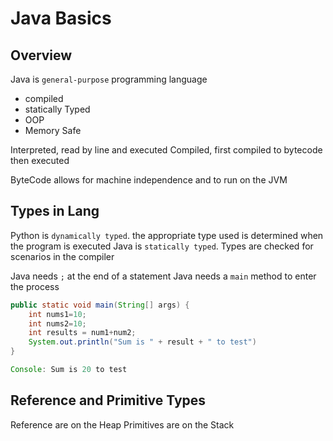 # Java Basics 
## Overview
Java is `general-purpose` programming language
- compiled
- statically Typed
- OOP
- Memory Safe

Interpreted, read by line and executed
Compiled, first compiled to bytecode then executed

ByteCode allows for machine independence and to run on the JVM

## Types in Lang
Python is `dynamically typed`. the appropriate type used is determined when the program is executed
Java is `statically typed`. Types are checked for scenarios in the compiler

Java needs `;` at the end of a statement
Java needs a `main` method to enter the process

```Java 
public static void main(String[] args) {
    int nums1=10;
    int nums2=10;
    int results = num1+num2;
    System.out.println("Sum is " + result + " to test")
}

Console: Sum is 20 to test
```

## Reference and Primitive Types
Reference are on the Heap
Primitives are on the Stack
